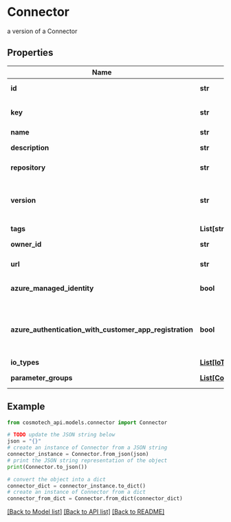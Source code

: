 # Connector

a version of a Connector

## Properties

Name | Type | Description | Notes
------------ | ------------- | ------------- | -------------
**id** | **str** | the Connector version unique identifier | [optional] [readonly] 
**key** | **str** | the Connector key which group Connector versions | [optional] 
**name** | **str** | the Connector name | [optional] 
**description** | **str** | the Connector description | [optional] 
**repository** | **str** | the registry repository containing the image | [optional] 
**version** | **str** | the Connector version MAJOR.MINOR.PATCH. Must be aligned with an existing repository tag | [optional] 
**tags** | **List[str]** | the list of tags | [optional] 
**owner_id** | **str** | the user id which own this connector version | [optional] [readonly] 
**url** | **str** | an optional URL link to connector page | [optional] 
**azure_managed_identity** | **bool** | whether or not the connector uses Azure Managed Identity | [optional] 
**azure_authentication_with_customer_app_registration** | **bool** | whether to authenticate against Azure using the app registration credentials provided by the customer | [optional] 
**io_types** | [**List[IoTypesEnum]**](IoTypesEnum.md) |  | [optional] 
**parameter_groups** | [**List[ConnectorParameterGroup]**](ConnectorParameterGroup.md) | the list of connector parameters groups | [optional] 

## Example

```python
from cosmotech_api.models.connector import Connector

# TODO update the JSON string below
json = "{}"
# create an instance of Connector from a JSON string
connector_instance = Connector.from_json(json)
# print the JSON string representation of the object
print(Connector.to_json())

# convert the object into a dict
connector_dict = connector_instance.to_dict()
# create an instance of Connector from a dict
connector_from_dict = Connector.from_dict(connector_dict)
```
[[Back to Model list]](../README.md#documentation-for-models) [[Back to API list]](../README.md#documentation-for-api-endpoints) [[Back to README]](../README.md)


